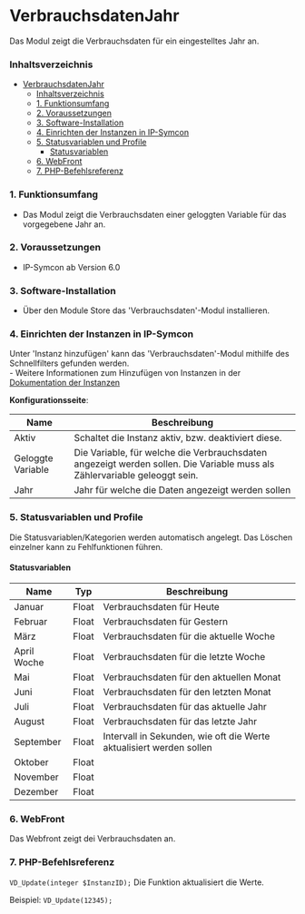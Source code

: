 # VerbrauchsdatenJahr
Das Modul zeigt die Verbrauchsdaten für ein eingestelltes Jahr an.

### Inhaltsverzeichnis

- [VerbrauchsdatenJahr](#verbrauchsdatenjahr)
    - [Inhaltsverzeichnis](#inhaltsverzeichnis)
    - [1. Funktionsumfang](#1-funktionsumfang)
    - [2. Voraussetzungen](#2-voraussetzungen)
    - [3. Software-Installation](#3-software-installation)
    - [4. Einrichten der Instanzen in IP-Symcon](#4-einrichten-der-instanzen-in-ip-symcon)
    - [5. Statusvariablen und Profile](#5-statusvariablen-und-profile)
      - [Statusvariablen](#statusvariablen)
    - [6. WebFront](#6-webfront)
    - [7. PHP-Befehlsreferenz](#7-php-befehlsreferenz)

### 1. Funktionsumfang

* Das Modul zeigt die Verbrauchsdaten einer geloggten Variable für das vorgegebene Jahr an.

### 2. Voraussetzungen

- IP-Symcon ab Version 6.0

### 3. Software-Installation

* Über den Module Store das 'Verbrauchsdaten'-Modul installieren.

### 4. Einrichten der Instanzen in IP-Symcon

 Unter 'Instanz hinzufügen' kann das 'Verbrauchsdaten'-Modul mithilfe des Schnellfilters gefunden werden.  
	- Weitere Informationen zum Hinzufügen von Instanzen in der [Dokumentation der Instanzen](https://www.symcon.de/service/dokumentation/konzepte/instanzen/#Instanz_hinzufügen)

__Konfigurationsseite__:

Name     | Beschreibung
-------- | ------------------
Aktiv         | Schaltet die Instanz aktiv, bzw. deaktiviert diese.
Geloggte Variable | Die Variable, für welche die Verbrauchsdaten angezeigt werden sollen. Die Variable muss als Zählervariable geleoggt sein.
Jahr | Jahr für welche die Daten angezeigt werden sollen


### 5. Statusvariablen und Profile

Die Statusvariablen/Kategorien werden automatisch angelegt. Das Löschen einzelner kann zu Fehlfunktionen führen.

#### Statusvariablen

Name   | Typ     | Beschreibung
------ | ------- | ------------
Januar | Float |Verbrauchsdaten für Heute
Februar | Float |Verbrauchsdaten für Gestern
März | Float | Verbrauchsdaten für die aktuelle Woche
April Woche | Float | Verbrauchsdaten für die letzte Woche
Mai | Float | Verbrauchsdaten für den aktuellen Monat
Juni | Float | Verbrauchsdaten für den letzten Monat
Juli | Float | Verbrauchsdaten für das aktuelle Jahr
August | Float | Verbrauchsdaten für das letzte Jahr
September | Float | Intervall in Sekunden, wie oft die Werte aktualisiert werden sollen
Oktober | Float |
November | Float |
Dezember | Float |

### 6. WebFront

Das Webfront zeigt dei Verbrauchsdaten an.

### 7. PHP-Befehlsreferenz

`VD_Update(integer $InstanzID);`
Die Funktion aktualisiert die Werte.

Beispiel:
`VD_Update(12345);`